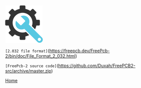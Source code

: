 ![](pictures/dev.png)

`[2.032 file format]`(https://freepcb.dev/FreePcb-2/bin/doc/File_Format_2_032.html)

`[FreePcb-2 source code]`(https://github.com/Duxah/FreePCB2-src/archive/master.zip)

[Home](https://freepcb.dev)
